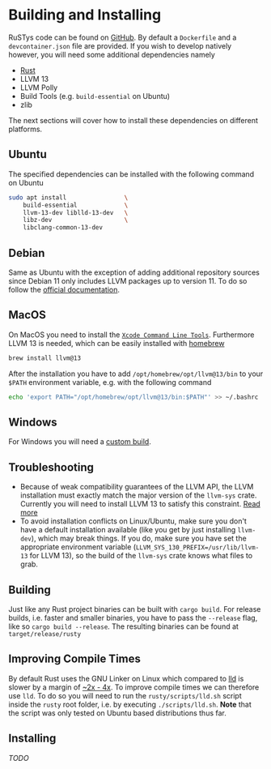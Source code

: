 # Building and Installing
RuSTys code can be found on [GitHub](https://github.com/PLC-lang/rusty). By default a `Dockerfile` and a `devcontainer.json` file are provided. If you wish to develop natively however, you will need some additional dependencies namely
- [Rust](https://www.rust-lang.org/tools/install)
- LLVM 13
- LLVM Polly
- Build Tools (e.g. `build-essential` on Ubuntu)
- zlib

The next sections will cover how to install these dependencies on different platforms.
## Ubuntu
The specified dependencies can be installed with the following command on Ubuntu
```bash
sudo apt install                \
    build-essential             \
    llvm-13-dev liblld-13-dev   \
    libz-dev                    \
    libclang-common-13-dev 
```

## Debian
Same as Ubuntu with the exception of adding additional repository sources since Debian 11 only includes LLVM packages up to version 11. To do so follow the [official documentation](https://apt.llvm.org/).

## MacOS
On MacOS you need to install the [`Xcode Command Line Tools`](https://developer.apple.com/downloads/). Furthermore LLVM 13 is needed, which can be easily installed with [homebrew](https://brew.sh)
```bash
brew install llvm@13
````
After the installation you have to add `/opt/homebrew/opt/llvm@13/bin` to your `$PATH` environment variable, e.g. with the following command
```bash
echo 'export PATH="/opt/homebrew/opt/llvm@13/bin:$PATH"' >> ~/.bashrc
```

## Windows
For Windows you will need a [custom build](https://github.com/plc-lang/llvm-package-windows/releases/tag/v13.0.0).

## Troubleshooting
* Because of weak compatibility guarantees of the LLVM API, the LLVM installation must exactly match the
major version of the `llvm-sys` crate. Currently you will need to install LLVM 13 to satisfy this constraint.
[Read more](https://crates.io/crates/llvm-sys)
* To avoid installation conflicts on Linux/Ubuntu, make sure you don't have a default installation available
(like you get by just installing `llvm-dev`), which may break things. If you do, make sure you have set
the appropriate environment variable (`LLVM_SYS_130_PREFIX=/usr/lib/llvm-13` for LLVM 13), so
the build of the `llvm-sys` crate knows what files to grab.

## Building
Just like any Rust project binaries can be built with `cargo build`. For release builds, i.e. faster and smaller binaries, you have to pass the `--release` flag, like so `cargo build --release`. The resulting binaries can be found at `target/release/rusty`

## Improving Compile Times
By default Rust uses the GNU Linker on Linux which compared to [lld](https://lld.llvm.org/) is slower by a margin of [~2x - 4x](https://llvm.org/devmtg/2016-10/slides/Ueyama-lld.pdf). To improve compile times we can therefore use `lld`. To do so you will need to run the `rusty/scripts/lld.sh` script inside the `rusty` root folder, i.e. by executing `./scripts/lld.sh`. **Note** that the script was only tested on Ubuntu based distributions thus far.


## Installing
_TODO_

